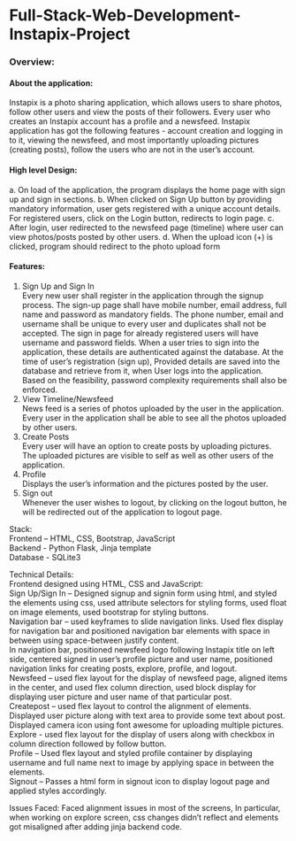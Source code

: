 # Full-Stack-Web-Development-Instapix-Project
### Overview:
#### About the application:</br>
Instapix is a photo sharing application, which allows users to share photos, follow other users and view the posts of their followers. Every user who creates an Instapix account has a profile and a newsfeed.
Instapix application has got the following features - account creation and logging in to it, viewing the newsfeed, and most importantly uploading pictures (creating posts), follow the users who are not in the user’s account.

#### High level Design:</br>
a. On load of the application, the program displays the home page with sign up and sign in sections.
b. When clicked on Sign Up button by providing mandatory information, user gets registered with a unique account details. For registered users, click on the Login button, redirects to login page.
c. After login, user redirected to the newsfeed page (timeline) where user can view photos/posts posted by other users.
d. When the upload icon (+) is clicked, program should redirect to the photo upload form

#### Features:</br>
1. Sign Up and Sign In</br>
Every new user shall register in the application through the signup process. The sign-up page shall have mobile number, email address, full name and password as mandatory fields. The phone number, email and username shall be unique to every user and duplicates shall not be accepted. The sign in page for already registered users will have username and password fields. When a user tries to sign into the application, these details are authenticated against the database. At the time of user’s registration (sign up), Provided details are saved into the database and retrieve from it, when User logs into the application. Based on the feasibility, password complexity requirements shall also be enforced.</br>
2. View Timeline/Newsfeed</br>
News feed is a series of photos uploaded by the user in the application. Every user in the application shall be able to see all the photos uploaded by other users.</br>
3. Create Posts</br>
Every user will have an option to create posts by uploading pictures. The uploaded pictures are visible to self as well as other users of the application.</br>
4. Profile</br>
Displays the user’s information and the pictures posted by the user.</br>
5. Sign out</br>
Whenever the user wishes to logout, by clicking on the logout button, he will be redirected out of the application to logout page.</br>

Stack:</br>
Frontend – HTML, CSS, Bootstrap, JavaScript</br>
Backend - Python Flask, Jinja template</br> 
Database - SQLite3</br>

Technical Details:</br>
Frontend designed using HTML, CSS and JavaScript:</br>
Sign Up/Sign In – Designed signup and signin form using html, and styled the elements using css, used attribute selectors for styling forms, used float on image elements, used bootstrap for styling buttons.</br>
Navigation bar – used keyframes to slide navigation links. Used flex display for navigation bar and positioned navigation bar elements with space in between using space-between justify content.</br>
In navigation bar, positioned newsfeed logo following Instapix title on left side, centered signed in user’s profile picture and user name, positioned navigation links for creating posts, explore, profile, and logout.</br> 
Newsfeed – used flex layout for the display of newsfeed page, aligned items in the center, and used flex column direction, used block display for displaying user picture and user name of that particular post.</br>
Createpost – used flex layout to control the alignment of elements. Displayed user picture along with text area to provide some text about post. Displayed camera icon using font awesome for uploading multiple pictures.</br>
Explore - used flex layout for the display of users along with checkbox in column direction followed by follow button.</br>
Profile – Used flex layout and styled profile container by displaying username and full name next to image by applying space in between the elements.</br>
Signout – Passes a html form in signout icon to display logout page and applied styles accordingly.</br>

Issues Faced:
Faced alignment issues in most of the screens, In particular, when working on explore screen, css changes didn’t reflect and elements got misaligned after adding jinja backend code.  
